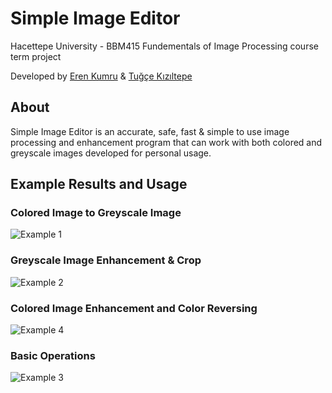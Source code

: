# Simple Image Editor
Hacettepe University - BBM415 Fundementals of Image Processing course term project

Developed by [Eren Kumru](https://github.com/ErenKumru) & [Tuğçe Kızıltepe](https://github.com/tugcekiziltepe)

## About
Simple Image Editor is an accurate, safe, fast & simple to use image processing and enhancement program that can work with both colored and greyscale images developed for personal usage.

## Example Results and Usage
### Colored Image to Greyscale Image
![Example 1](https://user-images.githubusercontent.com/44412775/160859586-52b725ff-91ae-4933-98ba-704c858f01dd.png)

### Greyscale Image Enhancement & Crop
![Example 2](https://user-images.githubusercontent.com/44412775/160859599-bddbb804-371d-4583-82f6-892d5c2d96af.png)

### Colored Image Enhancement and Color Reversing
![Example 4](https://user-images.githubusercontent.com/44412775/160859612-6a923e51-4406-4c13-b686-4dfdfe2e6491.png)

### Basic Operations
![Example 3](https://user-images.githubusercontent.com/44412775/160859604-5acf5d9c-d741-4644-9dc8-169f39c27e52.png)
